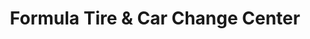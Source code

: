 ---
title: "Formula Tire & Car Change Center"
url: /marysville/formula-tire-und-car-change-center/
shop: Autowerkstatt
---